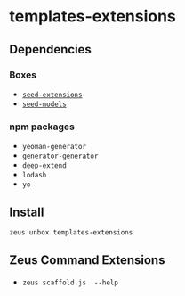 
templates-extensions 
====================




## Dependencies
### Boxes
* [`seed-extensions`](seed-extensions.md)
* [`seed-models`](seed-models.md)
### npm packages
* `yeoman-generator`
* `generator-generator`
* `deep-extend`
* `lodash`
* `yo`


## Install
```bash
zeus unbox templates-extensions
```


## Zeus Command Extensions
* ```zeus scaffold.js  --help```



